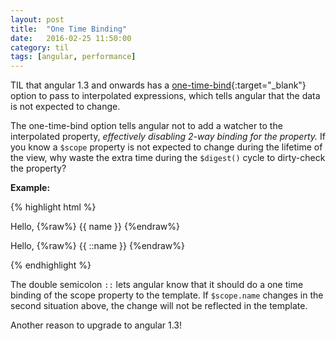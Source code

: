 ```yaml
---
layout: post
title:  "One Time Binding"
date:   2016-02-25 11:50:00
category: til
tags: [angular, performance]
---
```


TIL that angular 1.3 and onwards has a [one-time-bind][otb]{:target="_blank"} option to pass to interpolated expressions, which tells angular that the data is not expected to change.

The one-time-bind option tells angular not to add a watcher to the interpolated property, *effectively disabling 2-way binding for the property.* If you know a `$scope` property is not expected to change during the lifetime of the view, why waste the extra time during the `$digest()` cycle to dirty-check the property?

__Example:__

{% highlight html %}
<!-- Normal 2-way binding (creates a watcher on $scope.name) -->
<span>Hello, {%raw%} {{ name }} {%endraw%}</span>

<!-- one-time binding (no watcher created) -->
<span>Hello, {%raw%} {{ ::name }} {%endraw%}</span>

{% endhighlight %}

The double semicolon `::` lets angular know that it should do a one time binding of the scope property to the template. If `$scope.name` changes in the second situation above, the change will not be reflected in the template.

Another reason to upgrade to angular 1.3!

[otb]: https://docs.angularjs.org/guide/expression#one-time-binding

